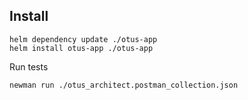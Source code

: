 ## Install
  ```
  helm dependency update ./otus-app
  helm install otus-app ./otus-app
  ```
  Run tests
  ```
  newman run ./otus_architect.postman_collection.json
  ```